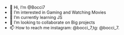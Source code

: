 - 👋 Hi, I’m @Bocci7
- 👀 I’m interested in Gaming and Watching Movies
- 🌱 I’m currently learning JS
- 💞️ I’m looking to collaborate on Big projects
- 📫 How to reach me instagram: @bocci_7,tg: @bocci_7.
